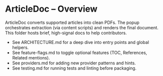 # ArticleDoc – Overview

ArticleDoc converts supported articles into clean PDFs. The popup orchestrates extraction (via content scripts) and renders the final document. This folder hosts brief, high-signal docs to help contributors.

- See ARCHITECTURE.md for a deep dive into entry points and global helpers.
- See feature-flags.md to toggle optional features (TOC, References, Related mentions).
- See providers.md for adding new provider patterns and hints.
- See testing.md for running tests and linting before packaging.

